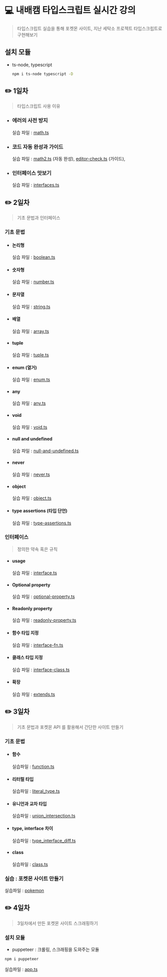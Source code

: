 # 💻 내배캠 타입스크립트 실시간 강의

> 타입스크립트 실습을 통해 포켓몬 사이트, 지난 세탁소 프로젝트 타입스크립트로 구현해보기

## 설치 모듈

- ts-node, typescript

  ```bash
  npm i ts-node typescript -D
  ```

## ✏️ 1일차

> 타입스크립트 사용 이유

- ### 에러의 사전 방지
  실습 파일 : [math.ts](https://github.com/rsl150101/tlc_tsc_study/blob/master/src/day1/math.ts)
- ### 코드 자동 완성과 가이드
  실습 파일 : [math2.ts](https://github.com/rsl150101/tlc_tsc_study/blob/master/src/day1/math2.ts) (자동 완성), [editor-check.ts](https://github.com/rsl150101/tlc_tsc_study/blob/master/src/day1/editor-check.ts) (가이드),
- ### 인터페이스 맛보기
  실습 파일 : [interfaces.ts](https://github.com/rsl150101/tlc_tsc_study/blob/master/src/day1/interfaces.ts)

## ✏️ 2일차

> 기초 문법과 인터페이스

### 기초 문법

- #### 논리형
  실습 파일 : [boolean.ts](https://github.com/rsl150101/tlc_tsc_study/blob/master/src/day2/basic/boolean.ts)
- #### 숫자형
  실습 파일 : [number.ts](https://github.com/rsl150101/tlc_tsc_study/blob/master/src/day2/basic/number.ts)
- #### 문자열
  실습 파일 : [string.ts](https://github.com/rsl150101/tlc_tsc_study/blob/master/src/day2/basic/string.ts)
- #### 배열
  실습 파일 : [array.ts](https://github.com/rsl150101/tlc_tsc_study/blob/master/src/day2/basic/array.ts)
- #### tuple
  실습 파일 : [tuple.ts](https://github.com/rsl150101/tlc_tsc_study/blob/master/src/day2/basic/tuple.ts)
- #### enum (열거)
  실습 파일 : [enum.ts](https://github.com/rsl150101/tlc_tsc_study/blob/master/src/day2/basic/enum.ts)
- #### any
  실습 파일 : [any.ts](https://github.com/rsl150101/tlc_tsc_study/blob/master/src/day2/basic/any.ts)
- #### void
  실습 파일 : [void.ts](https://github.com/rsl150101/tlc_tsc_study/blob/master/src/day2/basic/void.ts)
- #### null and undefined
  실습 파일 : [null-and-undefined.ts](https://github.com/rsl150101/tlc_tsc_study/blob/master/src/day2/basic/null-and-undefined.ts)
- #### never
  실습 파일 : [never.ts](https://github.com/rsl150101/tlc_tsc_study/blob/master/src/day2/basic/never.ts)
- #### object
  실습 파일 : [object.ts](https://github.com/rsl150101/tlc_tsc_study/blob/master/src/day2/basic/object.ts)
- #### type assertions (타입 단언)
  실습 파일 : [type-assertions.ts](https://github.com/rsl150101/tlc_tsc_study/blob/master/src/day2/basic/type-assertions.ts)

### 인터페이스

> 정의한 약속 혹은 규칙

- #### usage
  실습 파일 : [interface.ts](https://github.com/rsl150101/tlc_tsc_study/blob/master/src/day2/interface/interface.ts)
- #### Optional property
  실습 파일 : [optional-property.ts](https://github.com/rsl150101/tlc_tsc_study/blob/master/src/day2/interface/optional-property.ts)
- #### Readonly property
  실습 파일 : [readonly-property.ts](https://github.com/rsl150101/tlc_tsc_study/blob/master/src/day2/interface/readonly-property.ts)
- #### 함수 타입 지정
  실습 파일 : [interface-fn.ts](https://github.com/rsl150101/tlc_tsc_study/blob/master/src/day2/interface/interface-fn.ts)
- #### 클래스 타입 지정
  실습 파일 : [interface-class.ts](https://github.com/rsl150101/tlc_tsc_study/blob/master/src/day2/interface/interface-class.ts)
- #### 확장
  실습 파일 : [extends.ts](https://github.com/rsl150101/tlc_tsc_study/blob/master/src/day2/interface/extends.ts)

## ✏️ 3일차

> 기초 문법과 포켓몬 API 를 활용해서 간단한 사이트 만들기

### 기초 문법

- #### 함수
  실습파일 : [function.ts](https://github.com/rsl150101/tlc_tsc_study/blob/master/src/day3/basic/function.ts)
- #### 리터럴 타입
  실습파일 : [literal_type.ts](https://github.com/rsl150101/tlc_tsc_study/blob/master/src/day3/basic/literal_type.ts)
- #### 유니언과 교차 타입
  실습파일 : [union_intersection.ts](https://github.com/rsl150101/tlc_tsc_study/blob/master/src/day3/basic/union_intersection.ts)
- #### type, interface 차이
  실습파일 : [type_interface_diff.ts](https://github.com/rsl150101/tlc_tsc_study/blob/master/src/day3/basic/type_interface_diff.ts)
- #### class
  실습파일 : [class.ts](https://github.com/rsl150101/tlc_tsc_study/blob/master/src/day3/basic/class.ts)

### 실습 : 포켓몬 사이트 만들기

실습파일 : [pokemon](https://github.com/rsl150101/tlc_tsc_study/blob/master/src/day3/pokemon)

## ✏️ 4일차

> 3일차에서 만든 포켓몬 사이트 스크래핑하기

### 설치 모듈

- puppeteer : 크롤링, 스크래핑을 도와주는 모듈

```bash
npm i puppeteer
```

실습파일 : [app.ts](https://github.com/rsl150101/tlc_tsc_study/blob/master/src/day4/src/app.ts)
